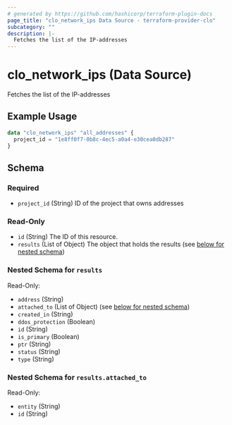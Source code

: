 ```yaml
---
# generated by https://github.com/hashicorp/terraform-plugin-docs
page_title: "clo_network_ips Data Source - terraform-provider-clo"
subcategory: ""
description: |-
  Fetches the list of the IP-addresses
---
```


# clo_network_ips (Data Source)

Fetches the list of the IP-addresses

## Example Usage

```terraform
data "clo_network_ips" "all_addresses" {
  project_id = "1e8ff0f7-0b8c-4ec5-a0a4-e30cea0db287"
}
```

<!-- schema generated by tfplugindocs -->
## Schema

### Required

- `project_id` (String) ID of the project that owns addresses

### Read-Only

- `id` (String) The ID of this resource.
- `results` (List of Object) The object that holds the results (see [below for nested schema](#nestedatt--results))

<a id="nestedatt--results"></a>
### Nested Schema for `results`

Read-Only:

- `address` (String)
- `attached_to` (List of Object) (see [below for nested schema](#nestedobjatt--results--attached_to))
- `created_in` (String)
- `ddos_protection` (Boolean)
- `id` (String)
- `is_primary` (Boolean)
- `ptr` (String)
- `status` (String)
- `type` (String)

<a id="nestedobjatt--results--attached_to"></a>
### Nested Schema for `results.attached_to`

Read-Only:

- `entity` (String)
- `id` (String)


